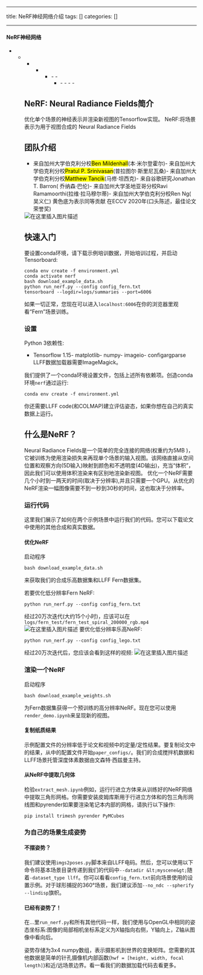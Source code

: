 
--- 
title:  NeRF神经网络介绍 
tags: []
categories: [] 

---


#### NeRF神经网络
- - - - <ul><li>- - <ul><li>- - - - 


## NeRF: Neural Radiance Fields简介

优化单个场景的神经表示并渲染新视图的Tensorflow实现。 NeRF:将场景表示为用于视图合成的 Neural Radiance Fields

## 团队介绍
- 来自加州大学伯克利分校<mark>Ben Mildenhall</mark>(本·米尔登霍尔)- 来自加州大学伯克利分校<mark>Pratul P. Srinivasan</mark>(普拉图尔·斯里尼瓦桑)- 来自加州大学伯克利分校<mark>Matthew Tancik</mark>(马修·坦西克)- 来自谷歌研究Jonathan T. Barron( 乔纳森·巴伦)- 来自加州大学圣地亚哥分校Ravi Ramamoorthi(拉维·拉马穆尔蒂)- 来自加州大学伯克利分校Ren Ng( 吴义仁)
黄色底为表示同等贡献 在ECCV 2020年(口头陈述，最佳论文荣誉奖)

<img src="https://img-blog.csdnimg.cn/9041d28e91714764b1eee2fe30bc86a4.png" alt="在这里插入图片描述">

## 快速入门

要设置conda环境，请下载示例培训数据，开始培训过程，并启动Tensorboard:

```
conda env create -f environment.yml
conda activate nerf
bash download_example_data.sh
python run_nerf.py --config config_fern.txt
tensorboard --logdir=logs/summaries --port=6006

```

如果一切正常，您现在可以进入`localhost:6006`在你的浏览器里观看“Fern”场景训练。

### 设置

Python 3依赖性:
- Tensorflow 1.15- matplotlib- numpy- imageio- configargparse
LLFF数据加载器需要ImageMagick。

我们提供了一个conda环境设置文件，包括上述所有依赖项。创造conda环境`nerf`通过运行:

```
conda env create -f environment.yml

```

你还需要LLFF code(和COLMAP)建立评估姿态，如果你想在自己的真实数据上运行。

## 什么是NeRF？

Neural Radiance Fields是一个简单的完全连接的网络(权重约为5MB )，它被训练为使用渲染损失来再现单个场景的输入视图。该网络直接从空间位置和观察方向(5D输入)映射到颜色和不透明度(4D输出)，充当“体积”，因此我们可以使用体积渲染来有区别地渲染新视图。 优化一个NeRF需要几个小时到一两天的时间(取决于分辨率),并且只需要一个GPU。从优化的NeRF渲染一幅图像需要不到一秒到30秒的时间，这也取决于分辨率。

### 运行代码

这里我们展示了如何在两个示例场景中运行我们的代码。您可以下载论文中使用的其他合成和真实数据。

#### 优化NeRF

启动程序

```
bash download_example_data.sh

```

来获取我们的合成乐高数据集和LLFF Fern数据集。

若要优化低分辨率Fern NeRF:

```
python run_nerf.py --config config_fern.txt

```

经过20万次迭代(大约15个小时)，应该可以在`logs/fern_test/fern_test_spiral_200000_rgb.mp4` <img src="https://img-blog.csdnimg.cn/593b1c97b64c4cf9952a9104b0f84055.gif" alt="在这里插入图片描述"> 要优化低分辨率乐高NeRF:

```
python run_nerf.py --config config_lego.txt

```

经过20万次迭代后，您应该会看到这样的视频: <img src="https://img-blog.csdnimg.cn/c4963bef891843f2892e5fc85473d9ef.gif" alt="在这里插入图片描述">

### 渲染一个NeRF

启动程序

```
bash download_example_weights.sh

```

为Fern数据集获得一个预训练的高分辨率NeRF。现在您可以使用`render_demo.ipynb`来呈现新的视图。

#### 复制纸质结果

示例配置文件的分辨率低于论文和视频中的定量/定性结果。要复制论文中的结果，从中的配置文件开始`paper_configs/`。我们的合成搅拌机数据和LLFF场景托管深度体素数据由文森特·西兹曼主持。

#### 从NeRF中提取几何体

检验`extract_mesh.ipynb`例如，运行行进立方体来从训练好的NeRF网络中提取三角形网格。你需要安装皮姆库斯用于行进立方体和的包三角形网线图和pyrender如果要渲染笔记本内部的网格，请执行以下操作:

```
pip install trimesh pyrender PyMCubes

```

### 为自己的场景生成姿势

#### 不摆姿势？

我们建议使用`imgs2poses.py`脚本来自LLFF电码。然后，您可以使用以下命令将基本场景目录传递到我们的代码中`--datadir &lt;myscene&gt;`随着`-dataset_type llff`。你可以看看`config_fern.txt`前向场景使用的设置示例。对于球形捕捉的360°场景，我们建议添加`--no_ndc --spherify --lindisp`旗帜。

#### 已经有姿势了！

在…里`run_nerf.py`和所有其他代码一样，我们使用与OpenGL中相同的姿态坐标系:图像的局部相机坐标系定义为X轴指向右侧，Y轴向上，Z轴从图像中看向后。

姿势存储为3x4 numpy数组，表示摄影机到世界的变换矩阵。您需要的其他数据是简单的针孔摄像机内部函数(`hwf = [height, width, focal length]`)和近/远场景边界。看一看我们的数据加载代码去看更多。
